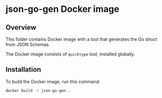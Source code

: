 # json-go-gen Docker image

## Overview

This folder contains Docker image with a tool that generates the Go struct from JSON Schemas.

The Docker image consists of `quicktype` tool, installed globally.

## Installation

To build the Docker image, run this command:

```bash
docker build -t json-go-gen .
```
